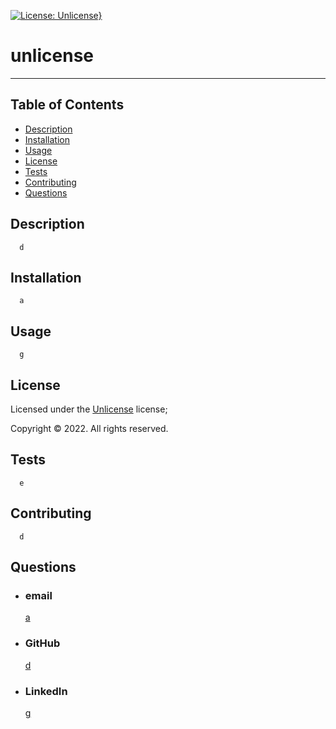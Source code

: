 [![License: Unlicense}](https://img.shields.io/static/v1?label=License&message=Unlicense&color=orange)](https://choosealicense.com/licenses/unlicense/)
  # unlicense            
  ---
  ## Table of Contents
  - [Description](#description)
  - [Installation](#installation)
  - [Usage](#usage)
  - [License](#license)
  - [Tests](#tests)
  - [Contributing](#contributing)
  - [Questions](#questions)  
  
  ## Description 
      d 
  ## Installation 
      a  
  ## Usage 
      g 
  ## License 
        
  Licensed under the [Unlicense](https://choosealicense.com/licenses/unlicense/) license;
  
  Copyright © 2022. All rights reserved.
  ## Tests 
      e
  ## Contributing 
      d 
  
  ## Questions 
  - ### email 
    <a href="mailTo: a?subject=Hello!" alt="" >a</a> 
  - ### GitHub 
    [d](https://github.com/d)  
  - ### LinkedIn 
    [g](https://linkedin.com/in/g)